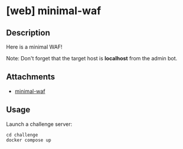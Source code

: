 # [web] minimal-waf

## Description

Here is a minimal WAF!

Note: Don't forget that the target host is **localhost** from the admin bot.

## Attachments

- [minimal-waf](distfiles)

## Usage

Launch a challenge server:

```
cd challenge
docker compose up
```

